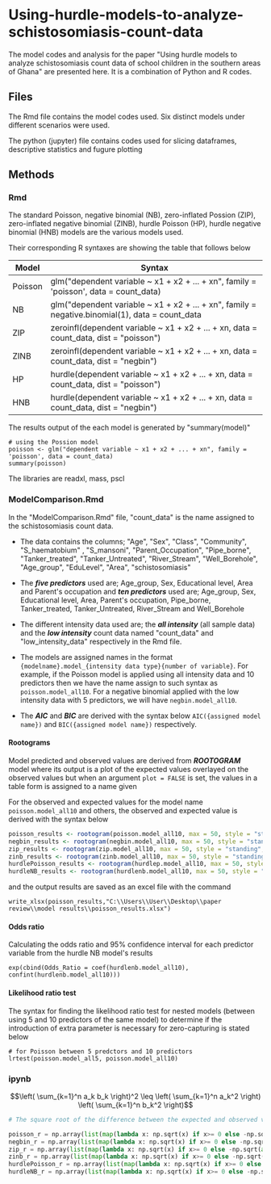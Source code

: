 # Using-hurdle-models-to-analyze-schistosomiasis-count-data
The model codes and analysis for the paper "Using hurdle models to analyze schistosomiasis count data of school children in the southern areas of Ghana" are presented here. It is a combination of Python and R codes.

## Files

The Rmd file contains the model codes used. Six distinct models under different scenarios were used.

The python (jupyter) file contains codes used for slicing dataframes, descriptive statistics and fugure plotting

## Methods

### Rmd

The standard Poisson, negative binomial (NB), zero-inflated Possion (ZIP), zero-inflated negative binomial (ZINB), hurdle Poisson (HP), hurdle negative binomial (HNB) models are the various models used.

Their corresponding R syntaxes are showing the table that follows below

| Model | Syntax |
| --- | --- |
| Poisson | glm("dependent variable ~ x1 + x2 + ... + xn", family = 'poisson', data = count_data) |
| NB | glm("dependent variable ~ x1 + x2 + ... + xn", family = negative.binomial(1), data = count_data |
| ZIP | zeroinfl(dependent variable ~ x1 + x2 + ... + xn, data = count_data, dist = "poisson") |
| ZINB | zeroinfl(dependent variable ~ x1 + x2 + ... + xn, data = count_data, dist = "negbin") |
| HP | hurdle(dependent variable ~ x1 + x2 + ... + xn, data = count_data, dist = "poisson") |
| HNB | hurdle(dependent variable ~ x1 + x2 + ... + xn, data = count_data, dist = "negbin") |


The results output of the each model is generated by "summary(model)"

```
# using the Possion model
poisson <- glm("dependent variable ~ x1 + x2 + ... + xn", family = 'poisson', data = count_data)
summary(poisson)
```
The libraries are readxl, mass, pscl

### ModelComparison.Rmd

In the "ModelComparison.Rmd" file, "count_data" is the name assigned to the schistosomiasis count data. 

* The data contains the columns; "Age", "Sex", "Class", "Community", "S_haematobium" , "S_mansoni", "Parent_Occupation", "Pipe_borne", "Tanker_treated", "Tanker_Untreated", "River_Stream", "Well_Borehole", "Age_group", "EduLevel", "Area", "schistosomiasis" 

* The ***five predictors*** used are; Age_group, Sex, Educational level, Area and Parent's occupation and ***ten predictors*** used are; Age_group, Sex, Educational level, Area, Parent's occupation, Pipe_borne, Tanker_treated, Tanker_Untreated, River_Stream and Well_Borehole

* The different intensity data used are; the ***all intensity*** (all sample data) and the ***low intensity*** count data named "count_data" and "low_intensity_data" respectively in the Rmd file.

* The models are assigned names in the format `{modelname}.model_{intensity data type}{number of variable}`. For example, if the Poisson model is applied using all intensity data and 10 predictors then we have the name assign to such syntax as `poisson.model_all10`. For a negative binomial applied with the low intensity data with 5 predictors, we will have `negbin.model_all10`.

* The ***AIC*** and ***BIC*** are derived with the syntax below `AIC({assigned model name})` and `BIC({assigned model name})` respectively.


#### Rootograms

Model predicted and observed values are derived from ***ROOTOGRAM*** model where its output is a plot of the expected values overlayed on the observed values but when an argument `plot = FALSE` is set, the values in a table form is assigned to a name given

For the observed and expected values for the model name `poisson.model_all10` and others, the observed and expected value is derived with the syntax below
```r
poisson_results <- rootogram(poisson.model_all10, max = 50, style = "standing", plot = FALSE)
negbin_results <- rootogram(negbin.model_all10, max = 50, style = "standing", plot = FALSE)
zip_results <- rootogram(zip.model_all10, max = 50, style = "standing", plot = FALSE)
zinb_results <- rootogram(zinb.model_all10, max = 50, style = "standing", plot = FALSE)
hurdlePoisson_results <- rootogram(hurdlep.model_all10, max = 50, style = "standing", plot = FALSE)
hurdleNB_results <- rootogram(hurdlenb.model_all10, max = 50, style = "standing", plot = FALSE)
```

and the output results are saved as an excel file with the command
```
write_xlsx(poisson_results,"C:\\Users\\User\\Desktop\\paper review\\model results\\poisson_results.xlsx")
```
#### Odds ratio

Calculating the odds ratio and 95% confidence interval for each predictor variable from the hurdle NB model's results 

```
exp(cbind(Odds_Ratio = coef(hurdlenb.model_all10), confint(hurdlenb.model_all10)))
```

#### Likelihood ratio test

The syntax for finding the likelihood ratio test for nested models (between using 5 and 10 predictors of the same model) to determine if the introduction of extra parameter is necessary for zero-capturing is stated below

```
# for Poisson between 5 predctors and 10 predictors
lrtest(poisson.model_all5, poisson.model_all10) 
```

### ipynb

```math
\left( \sum_{k=1}^n a_k b_k \right)^2 \leq \left( \sum_{k=1}^n a_k^2 \right) \left( \sum_{k=1}^n b_k^2 \right)
```

```python
# The square root of the difference between the expected and observed values

poisson_r = np.array(list(map(lambda x: np.sqrt(x) if x>= 0 else -np.sqrt(abs(x)), poisson_residuals))).round(0)
negbin_r = np.array(list(map(lambda x: np.sqrt(x) if x>= 0 else -np.sqrt(abs(x)), negbin_residuals))).round(0)
zip_r = np.array(list(map(lambda x: np.sqrt(x) if x>= 0 else -np.sqrt(abs(x)), zip_residuals))).round(0)
zinb_r = np.array(list(map(lambda x: np.sqrt(x) if x>= 0 else -np.sqrt(abs(x)), zinb_residuals))).round(0)
hurdlePoisson_r = np.array(list(map(lambda x: np.sqrt(x) if x>= 0 else -np.sqrt(abs(x)), hurdlePoisson_residuals))).round(0)
hurdleNB_r = np.array(list(map(lambda x: np.sqrt(x) if x>= 0 else -np.sqrt(abs(x)), hurdleNB_residuals))).round(0)
```

